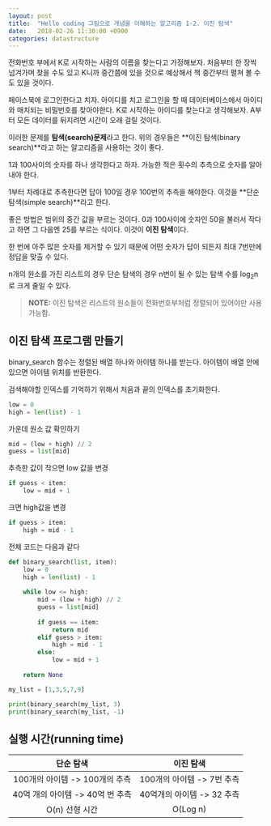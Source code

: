 ```yaml
---
layout: post
title:  "Hello coding 그림으로 개념을 이해하는 알고리즘 1-2. 이진 탐색"
date:   2018-02-26 11:30:00 +0900
categories: datastructure
---
```


전화번호 부에서 K로 시작하는 사람의 이름을 찾는다고 가정해보자. 처음부터 한 장씩 넘겨가며 찾을 수도 있고 K니까 중간쯤에 있을 것으로 예상해서 책 중간부터 펼쳐 볼 수도 있을 것이다. 

페이스북에 로그인한다고 치자. 아이디를 치고 로그인을 할 때 데이터베이스에서 아이디와 매치되는 비밀번호를 찾아야한다. K로 시작하는 아이디를 찾는다고 생각해보자. A부터 모든 데이터를 뒤지려면 시간이 오래 걸릴 것이다. 

이러한 문제를 **탐색(search)문제**라고 한다. 위의 경우들은 **이진 탐색(binary search)**라고 하는 알고리즘을 사용하는 것이 좋다.

1과 100사이의 숫자를 하나 생각한다고 하자.
가능한 적은 횟수의 추측으로 숫자를 알아내야 한다.

1부터 차례대로 추측한다면 답이 100일 경우 100번의 추측을 해야한다. 이것을 **단순 탐색(simple search)**라고 한다. 

좋은 방법은 범위의 중간 값을 부르는 것이다.
0과 100사이에 숫자인 50을 불러서 작다고 하면 그 다음엔 25를 부르는 식이다. 이것이 **이진 탐색**이다.

한 번에 아주 많은 숫자를 제거할 수 있기 때문에 어떤 숫자가 답이 되든지 최대 7번만에 정답을 맞출 수 있다. 

n개의 원소를 가진 리스트의 경우 단순 탐색의 경우 n번이 될 수 있는 탐색 수를  log<sub>2</sub>n로 크게 줄일 수 있다.

> **NOTE:** 이진 탐색은 리스트의 원소들이 전화번호부처럼 정렬되어 있어야만 사용가능함.

## 이진 탐색 프로그램 만들기

binary_search 함수는 정렬된 배열 하나와 아이템 하나를 받는다. 아이템이 배열 안에 있으면 아이템 위치를 반환한다. 

검색해야할 인덱스를 기억하기 위해서 처음과 끝의 인덱스를 초기화한다.

```python
low = 0
high = len(list) - 1
```

가운데 원소 값 확인하기

```python
mid = (low + high) // 2
guess = list[mid]
```

추측한 값이 작으면 low 값을 변경

```python
if guess < item:
	low = mid + 1
```

크면 high값을 변경

```python
if guess > item:
	high = mid - 1
```

전체 코드는 다음과 같다

```python
def binary_search(list, item):
	low = 0
	high = len(list) - 1
	
	while low <= high:
		mid = (low + high) // 2
		guess = list[mid]
		
		if guess == item:
			return mid
		elif guess > item:
			high = mid - 1
		else:
			low = mid + 1
			
	return None

my_list = [1,3,5,7,9]

print(binary_search(my_list, 3)
print(binary_search(my_list, -1) 
```

## 실행 시간(running time)

|단순 탐색|이진 탐색|
|:-:|:-:|
|100개의 아이템 -> 100개의 추측|100개의 아이템 -> 7번 추측|
|40억 개의 아이템 -> 40억 번 추측|40억개의 아이템 -> 32 추측|
|O(n) 선형 시간|O(Log n)|



